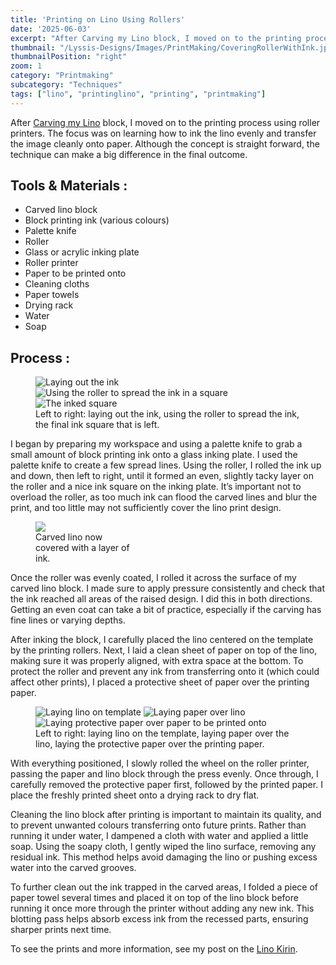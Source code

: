 ```yaml
---
title: 'Printing on Lino Using Rollers'
date: '2025-06-03'
excerpt: "After Carving my Lino block, I moved on to the printing process using..."
thumbnail: "/Lyssis-Designs/Images/PrintMaking/CoveringRollerWithInk.jpg"
thumbnailPosition: "right"
zoom: 1
category: "Printmaking"
subcategory: "Techniques"
tags: ["lino", "printinglino", "printing", "printmaking"]
---
```


After [Carving my Lino](#/blog/Printmaking/Printmaking-Techniques/Carving-Lino) block, I moved on to the printing process using roller printers. The focus was on learning how to ink the lino evenly and transfer the image cleanly onto paper. Although the concept is straight forward, the technique can make a big difference in the final outcome.

## Tools & Materials :
- Carved lino block
- Block printing ink (various colours)
- Palette knife
- Roller
- Glass or acrylic inking plate
- Roller printer
- Paper to be printed onto
- Cleaning cloths
- Paper towels
- Drying rack
- Water
- Soap

## Process :

<div class="clearfix">
<figure class="side-by-side-3">
  <img src="/Lyssis-Designs/Images/PrintMaking/InkRollerPrep.jpg"
       alt="Laying out the ink">
  <img src="/Lyssis-Designs/Images/PrintMaking/CoveringRollerWithInk.jpg"
       alt="Using the roller to spread the ink in a square">
  <img src="/Lyssis-Designs/Images/PrintMaking/InkSquare.jpg"
       alt="The inked square">
  <figcaption>Left to right: laying out the ink, using the roller to spread the ink, the final ink square that is left.</figcaption>
</div>

I began by preparing my workspace and using a palette knife to grab a small amount of block printing ink onto a glass inking plate. I used the palette knife to create a few spread lines.
Using the roller, I rolled the ink up and down, then left to right, until it formed an even, slightly tacky layer on the roller and a nice ink square on the inking plate. It’s important not to overload the roller, as too much ink can flood the carved lines and blur the print, and too little may not sufficiently cover the lino print design.

<div class="clearfix">
<figure class="flex-left" style="width: 10rem;">
    <img src="/Lyssis-Designs/Images/PrintMaking/KirinInked.jpg">
    <figcaption>Carved lino now covered with a layer of ink.</figcaption>
</figure>

Once the roller was evenly coated, I rolled it across the surface of my carved lino block. I made sure to apply pressure consistently and check that the ink reached all areas of the raised design. I did this in both directions. Getting an even coat can take a bit of practice, especially if the carving has fine lines or varying depths.

After inking the block, I carefully placed the lino centered on the template by the printing rollers. Next, I laid a clean sheet of paper on top of the lino, making sure it was properly aligned, with extra space at the bottom. To protect the roller and prevent any ink from transferring onto it (which could affect other prints), I placed a protective sheet of paper over the printing paper.
</div>

<div class="clearfix">
<figure class="side-by-side-3">
  <img src="/Lyssis-Designs/Images/PrintMaking/LiningUpLinoForPrinting.jpg"
       alt="Laying lino on template">
  <img src="/Lyssis-Designs/Images/PrintMaking/LiningUpPaperForPrinting.jpg"
       alt="Laying paper over lino">
  <img src="/Lyssis-Designs/Images/PrintMaking/CoverUpLinoForPrinting.jpg"
       alt="Laying protective paper over paper to be printed onto">
  <figcaption>Left to right: laying lino on the template, laying paper over the lino, laying the protective paper over the printing paper.</figcaption>
</div>

With everything positioned, I slowly rolled the wheel on the roller printer, passing the paper and lino block through the press evenly. Once through, I carefully removed the protective paper first, followed by the printed paper. I place the freshly printed sheet onto a drying rack to dry flat.

Cleaning the lino block after printing is important to maintain its quality, and to prevent unwanted colours transferring onto future prints. Rather than running it under water, I dampened a cloth with water and applied a little soap. Using the soapy cloth, I gently wiped the lino surface, removing any residual ink. This method helps avoid damaging the lino or pushing excess water into the carved grooves.

To further clean out the ink trapped in the carved areas, I folded a piece of paper towel several times and placed it on top of the lino block before running it once more through the printer without adding any new ink. This blotting pass helps absorb excess ink from the recessed parts, ensuring sharper prints next time.

To see the prints and more information, see my post on the [Lino Kirin](#/blog/Printmaking/Completed-Pieces/Lino-Kirin).